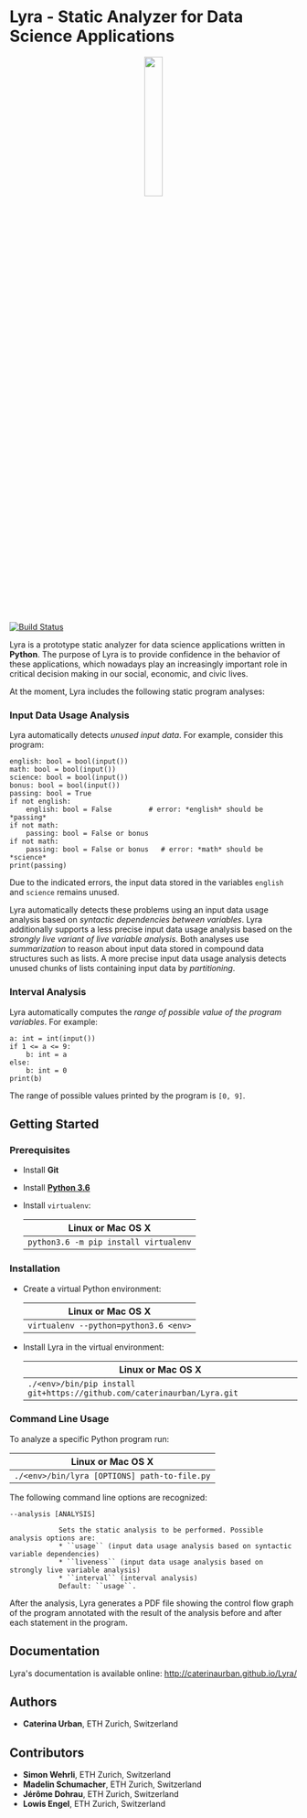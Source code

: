 # Lyra - Static Analyzer for Data Science Applications

<p align="center">
  <img src ="https://raw.githubusercontent.com/caterinaurban/Lyra/master/lyra.png" width="25%"/>
</p>

[![Build Status](https://travis-ci.org/caterinaurban/Lyra.svg?branch=master)](https://travis-ci.org/caterinaurban/Lyra)

Lyra is a prototype static analyzer for data science applications written in **Python**. 
The purpose of Lyra is to provide confidence in the behavior of these applications,
which nowadays play an increasingly important role 
in critical decision making in our social, economic, and civic lives.

At the moment, Lyra includes the following static program analyses:

### Input Data Usage Analysis
 
Lyra automatically detects *unused input data*. For example, consider this program:

```
english: bool = bool(input())
math: bool = bool(input())
science: bool = bool(input())
bonus: bool = bool(input())
passing: bool = True
if not english:
    english: bool = False         # error: *english* should be *passing*
if not math:
    passing: bool = False or bonus
if not math:
    passing: bool = False or bonus   # error: *math* should be *science*
print(passing)
```

Due to the indicated errors, 
the input data stored in the variables ``english`` and ``science`` remains unused.

Lyra automatically detects these problems using an input data usage analysis
based on *syntactic dependencies between variables*.
Lyra additionally supports a less precise input data usage analysis 
based on the *strongly live variant of live variable analysis*.
Both analyses use *summarization* to reason about 
input data stored in compound data structures such as lists.
A more precise input data usage analysis detects 
unused chunks of lists containing input data by *partitioning*.

### Interval Analysis

Lyra automatically computes the *range of possible value of the program variables*. For example:

```
a: int = int(input())
if 1 <= a <= 9:
    b: int = a
else:
    b: int = 0
print(b)
```

The range of possible values printed by the program is ``[0, 9]``.

## Getting Started 

### Prerequisites

* Install **Git**

* Install [**Python 3.6**](http://www.python.org/)

* Install ``virtualenv``:

    | Linux or Mac OS X                     |
    | ------------------------------------- |
    | `python3.6 -m pip install virtualenv` |


### Installation

* Create a virtual Python environment:

    | Linux or Mac OS X                     |
    | ------------------------------------- |
    | `virtualenv --python=python3.6 <env>` |

* Install Lyra in the virtual environment:

    | Linux or Mac OS X                                                       |
    | ----------------------------------------------------------------------- |
    | `./<env>/bin/pip install git+https://github.com/caterinaurban/Lyra.git` | 
    
### Command Line Usage

To analyze a specific Python program run:

   | Linux or Mac OS X                            |
   | ---------------------------------------------|
   | `./<env>/bin/lyra [OPTIONS] path-to-file.py` | 
   
The following command line options are recognized:

    --analysis [ANALYSIS]   
    
                Sets the static analysis to be performed. Possible analysis options are:
                * ``usage`` (input data usage analysis based on syntactic variable dependencies)
                * ``liveness`` (input data usage analysis based on strongly live variable analysis)
                * ``interval`` (interval analysis)
                Default: ``usage``.

After the analysis, Lyra generates a PDF file showing the control flow graph of the program
annotated with the result of the analysis before and after each statement in the program.

## Documentation

Lyra's documentation is available online: http://caterinaurban.github.io/Lyra/

## Authors

* **Caterina Urban**, ETH Zurich, Switzerland

## Contributors

* **Simon Wehrli**, ETH Zurich, Switzerland
* **Madelin Schumacher**, ETH Zurich, Switzerland
* **Jérôme Dohrau**, ETH Zurich, Switzerland
* **Lowis Engel**, ETH Zurich, Switzerland
